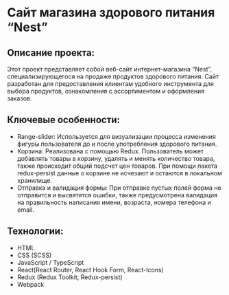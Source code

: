 # Сайт магазина здорового питания “Nest”
## Описание проекта:
Этот проект представляет собой веб-сайт интернет-магазина “Nest”, специализирующегося на продаже продуктов здорового питания. Сайт разработан для предоставления клиентам удобного инструмента для выбора продуктов, ознакомления с ассортиментом и оформления заказов.
## Ключевые особенности:
-	Range-slider: Используется для визуализации процесса изменения фигуры пользователя до и после употребления здорового питания.
-	Корзина: Реализована с помощью Redux. Пользователь может добавлять товары в корзину, удалять и менять количество товара, также происходит общий подсчет цен товаров. При помощи пакета redux-persist данные о корзине не исчезают и остаются в локальном хранилище.
-	Отправка и валидация формы: При отправке пустых полей форма не отправится и высвятятся ошибки, также предусмотрена валидация на правильность написания имени, возраста, номера телефона и email.
## Технологии:
-	HTML
-	CSS (SCSS)
-	JavaScript / TypeScript
-	React(React Router, React Hook Form, React-Icons)
- Redux (Redux Toolkit, Redux-persist)
- Webpack
